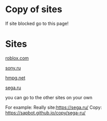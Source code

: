 # Copy of sites
If site blocked
go to this page!

# Sites
[roblox.com](https://sapbot.github.io/copy/roblox)

[sony.ru](https://sapbot.github.io/copy/sonyru)

[hmpg.net](https://sapbot.github.io/copy/hmpgnet/)

[sega.ru](https://sapbot.github.io/copy/sega-ru/)

you can go to the other sites on your own

For example:
Really site:https://sega.ru/
Copy: https://sapbot.github.io/copy/sega-ru/